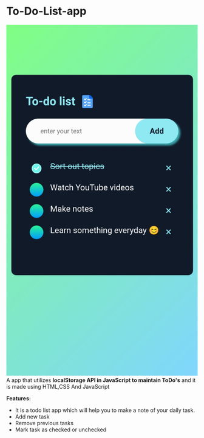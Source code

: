 # To-Do-List-app
![Todo App](src/TodoApp.jpg)
A app that utilizes **localStorage API in JavaScript to maintain ToDo's** and it is made using HTML,CSS And JavaScript 

**Features:**
- It is a todo list app which will help you to make a note of your daily task. 
- Add new task
- Remove previous tasks
- Mark task as checked or unchecked
